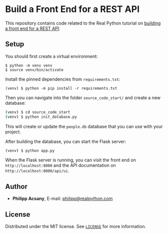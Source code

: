 # Build a Front End for a REST API

This repository contains code related to the Real Python tutorial on [building a front end for a REST API](https://realpython.com/build-a-rest-api-frontend/).

## Setup

You should first create a virtual environment:

```console
$ python -m venv venv
$ source venv/bin/activate
```

Install the pinned dependencies from `requirements.txt`:

```console
(venv) $ python -m pip install -r requirements.txt
```

Then you can navigate into the folder `source_code_start/` and create a new database:

```sh
(venv) $ cd source_code_start
(venv) $ python init_database.py
```

This will create or update the `people.db` database that you can use with your project.

After building the database, you can start the Flask server:

```sh
(venv) $ python app.py
```

When the Flask server is running, you can visit the front end on `http://localhost:8000` and the API documentation on `http://localhost:8000/api/ui`.

## Author

- **Philipp Acsany**, E-mail: [philipp@realpython.com](philipp@realpython.com)

## License

Distributed under the MIT license. See [`LICENSE`](../LICENSE) for more information.

